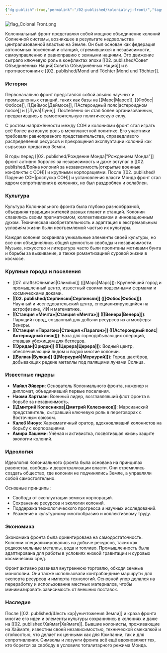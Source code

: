 ```yaml
---
{"dg-publish":true,"permalink":"/02-published/kolonialnyj-front/","tags":["фракция"]}
---
```


![flag_Colonal Front.png](/img/user/09.%20files/flag_Colonal%20Front.png)

 Колониальный фронт представлял собой мощное объединение колоний Солнечной системы, возникшее в результате недовольства централизованной властью на Земле. Он был основан как федерация автономных поселений и станций, стремившихся к независимости, самоуправлению и равноправию с земными нациями. Это движение сыграло ключевую роль в конфликтах эпохи [[02. published/Совет Объединенных Наций\|Совета Объединённых Наций]] и в противостоянии с [[02. published/Mond und Töchter\|Mond und Töchter]].

### История

Первоначально фронт представлял собой альянс научных и промышленных станций, таких как базы на [[Марс\|Марсе]], [[Фобос\|Фобосе]], [[Деймос\|Деймосе]], [[Астероидный пояс\|астероидном поясе]] и [[Луна\|Луне]]. Постепенно он стал более организованным, превратившись в самостоятельную политическую силу.

С ростом напряжённости между СОН и колониями фронт стал играть всё более активную роль в межпланетной политике. Его участники требовали равноправного представительства, справедливого распределения ресурсов и прекращения эксплуатации колоний как сырьевых придатков Земли.

В годы перед [[02. published/Рождение Монда\|"Рождением Монда"]] фронт активно боролся за независимость и даже вступал в [[02. published/Война колоний за независимость\|открытые военные конфликты с СОН]] и крупными корпорациями. После [[02. published/Падение СОН\|роспуска СОН]] и установления власти Монда фронт стал ядром сопротивления в колониях, но был раздроблен и ослаблен.

### Культура

Культура Колониального фронта была глубоко разнообразной, объединяя традиции жителей разных планет и станций. Колонии славились своим прагматизмом, коллективизмом и инновационным духом. Техническая изобретательность и адаптация к экстремальным условиям жизни были неотъемлемой частью их культуры.

Каждая колония сохраняла уникальные элементы своей культуры, но все они объединялись общей ценностью свободы и независимости. Музыка, искусство и литература часто были пропитаны мотивами бунта и борьбы за выживание, а также романтизацией суровой жизни в космосе.

### Крупные города и поселения

- [[07. drafts/Олимпия\|Олимпия]] ([[Марс\|Марс]]): Крупнейший город и промышленный центр, известный своими подземными фермами и космическими доками.
- **[[02. published/Серпински\|Серпински]] ([[Фобос\|Фобос]])**: Научный и исследовательский центр, специализирующийся на астрофизике, ИИ и математике.
- **[[Станция «Мечта»\|Станция «Мечта»]] ([[Венера\|Венера]])**: Парящий город, созданный для добычи ресурсов из атмосферы Венеры.
- **[[Станция «Парагон»\|Станция «Парагон»]] ([[Астероидный пояс\|Астероидный пояс]])**: База для горнодобывающих операций, ставшая убежищем для беглецов.
- **[[Эридан\|Эридан]] ([[Церера\|Церера]])**: Водный центр, обеспечивающий льдом и водой многие колонии.
- **[[Вулкан\|Вулкан]] ([[Меркурий\|Меркурий]])**: Город шахтёров, добывающих редкие металлы под палящими лучами Солнца.

### Известные лидеры

- **Майкл Эйвери**: Основатель Колониального фронта, инженер и дипломат, объединивший первые поселения.
- **Наоми Хартман**: Военный лидер, возглавлявший флот фронта в борьбе за независимость.
- **[[Дмитрий Колесников\|Дмитрий Колесников]]**: Марсианский представитель, сыгравший ключевую роль в переговорах с Восточным союзом.
- **Калеб Иноуэ**: Харизматичный оратор, вдохновлявший колонистов на борьбу с корпорациями.
- **Амира Хашеми**: Учёная и активистка, посвятившая жизнь защите экологии колоний.

### Идеология

Идеология Колониального фронта была основана на принципах равенства, свободы и децентрализации власти. Они стремились создать общество, где колонии не подчинялись Земле, а управляли собой самостоятельно.

Основные принципы:

- Свобода от эксплуатации земных корпораций.
- Сохранение ресурсов и экологии колоний.
- Поддержка технологического прогресса и научных исследований.
- Уважение к культурному многообразию и коллективному труду.

### Экономика

Экономика фронта была ориентирована на самодостаточность. Колонии специализировались на добыче ресурсов, таких как редкоземельные металлы, вода и топливо. Промышленность была адаптирована для работы в условиях низкой гравитации и суровых космических сред.

Фронт активно развивал внутреннюю торговлю, обходя земные монополии. Они также использовали контрабандные маршруты для экспорта ресурсов и импорта технологий. Основной упор делался на переработку и использование местных материалов, чтобы минимизировать зависимость от внешних поставок.

### Наследие

После [[02. published/Шесть кар\|уничтожения Земли]] и краха фронта многие его идеи и элементы культуры сохранились в колониях и даже на [[02. published/Хаймат\|Хаймате]]. Бывшие колонисты, проживающие на Хаймате, известны своей независимостью, технической смекалкой и стойкостью, что делает их ценными как для Компании, так и для сопротивления. Символы и лозунги фронта всё ещё вдохновляют тех, кто борется за свободу в условиях тоталитарного режима Монда.